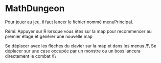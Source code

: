 # MathDungeon

Pour jouer au jeu, il faut lancer le fichier nommé menuPrincipal.

Rémi:
Appuyer sur R lorsque vous êtes sur la map pour recommencer au premier étage et générer une nouvelle map

Se déplacer avec les flèches du clavier sur la map et dans les menus
/!\ Se déplacer sur une case occupée par un monstre ou un boss lancera directement le combat /!\
